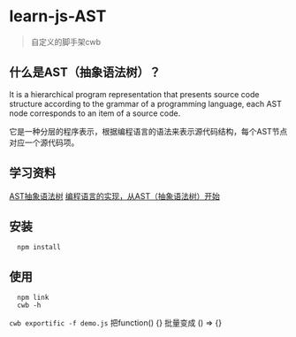 # learn-js-AST

> 自定义的脚手架cwb

## 什么是AST（抽象语法树）？

It is a hierarchical program representation that presents source code structure according to the grammar of a programming language, each AST node corresponds to an item of a source code.

它是一种分层的程序表示，根据编程语言的语法来表示源代码结构，每个AST节点对应一个源代码项。

## 学习资料

[AST抽象语法树](https://segmentfault.com/a/1190000016231512?utm_source=tag-newest#articleHeader0)
[编程语言的实现，从AST（抽象语法树）开始](https://baijiahao.baidu.com/s?id=1626159656211187310&wfr=spider&for=pc)

## 安装

```
  npm install
```

## 使用

```
  npm link
  cwb -h
```

``` cwb exportific -f demo.js ``` 把function() {} 批量变成 () => {}
